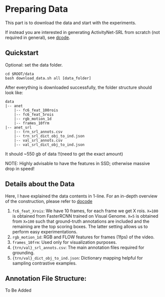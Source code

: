 # Preparing Data

This part is to download the data and start with the experiments.

If instead you are interested in generating ActivityNet-SRL from scratch (not required in general), see [dcode](../dcode).

## Quickstart

Optional: set the data folder.
```
cd $ROOT/data
bash download_data.sh all [data_folder]
```

After everything is downloaded successfully, the folder structure should look like:

```
data
|-- anet
    |-- fc6_feat_100rois
    |-- fc6_feat_5rois
    |-- rgb_motion_1d
    |-- frames_10frm
|-- anet_srl
    |-- trn_srl_annots.csv
    |-- trn_srl_dict_obj_to_ind.json
    |-- val_srl_annots.csv
    |-- val_srl_dict_obj_to_ind.json
```

It should ~550 gb of data !!(need to get the exact amount)

NOTE: Highly advisable to have the features in SSD; otherwise massive drop in speed!


## Details about the Data
Here, I have explained the data contents in 1-line.
For an in-depth overview of the construction, please refer to [docode](../dcode)

1. `fc6_feat_Xrois`: We have 10 frames, for each frame we get X rois. `X=100` is obtained from FasterRCNN trained on Visual Genome. `X=5` is obtained from `X=100` such that ground-truth annotations are included and the remaining are the top scoring boxes. The latter setting allows us to perform easy experimentations.
1. `rgb_motion_1d`: RGB and FLOW features for frames (1fps) of the video.
1. `frames_10frm`: Used only for visualization purposes.
1. `{trn/val}_srl_annots.csv`: The main annotation files required for grounding.
1. `{trn/val}_dict_obj_to_ind.json`: Dictionary mapping helpful for sampling contrastive examples.

## Annotation File Structure:
To Be Added